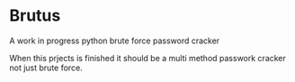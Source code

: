 # Brutus
A work in progress python brute force password cracker

When this prjects is finished it should be a multi method passwork cracker not just brute force.
